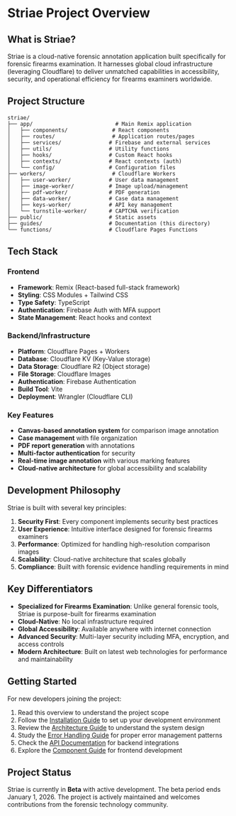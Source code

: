 # Striae Project Overview

## What is Striae?

Striae is a cloud-native forensic annotation application built specifically for forensic firearms examination. It harnesses global cloud infrastructure (leveraging Cloudflare) to deliver unmatched capabilities in accessibility, security, and operational efficiency for firearms examiners worldwide.

## Project Structure

```
striae/
├── app/                          # Main Remix application
│   ├── components/              # React components
│   ├── routes/                  # Application routes/pages
│   ├── services/               # Firebase and external services
│   ├── utils/                  # Utility functions
│   ├── hooks/                  # Custom React hooks
│   ├── contexts/               # React contexts (auth)
│   └── config/                 # Configuration files
├── workers/                     # Cloudflare Workers
│   ├── user-worker/            # User data management
│   ├── image-worker/           # Image upload/management
│   ├── pdf-worker/             # PDF generation
│   ├── data-worker/            # Case data management
│   ├── keys-worker/            # API key management
│   └── turnstile-worker/       # CAPTCHA verification
├── public/                     # Static assets
├── guides/                     # Documentation (this directory)
└── functions/                  # Cloudflare Pages Functions
```

## Tech Stack

### Frontend
- **Framework**: Remix (React-based full-stack framework)
- **Styling**: CSS Modules + Tailwind CSS
- **Type Safety**: TypeScript
- **Authentication**: Firebase Auth with MFA support
- **State Management**: React hooks and context

### Backend/Infrastructure
- **Platform**: Cloudflare Pages + Workers
- **Database**: Cloudflare KV (Key-Value storage)
- **Data Storage**: Cloudflare R2 (Object storage)
- **File Storage**: Cloudflare Images
- **Authentication**: Firebase Authentication
- **Build Tool**: Vite
- **Deployment**: Wrangler (Cloudflare CLI)

### Key Features
- **Canvas-based annotation system** for comparison image annotation
- **Case management** with file organization
- **PDF report generation** with annotations
- **Multi-factor authentication** for security
- **Real-time image annotation** with various marking features
- **Cloud-native architecture** for global accessibility and scalability

## Development Philosophy

Striae is built with several key principles:

1. **Security First**: Every component implements security best practices
2. **User Experience**: Intuitive interface designed for forensic firearms examiners
3. **Performance**: Optimized for handling high-resolution comparison images
4. **Scalability**: Cloud-native architecture that scales globally
5. **Compliance**: Built with forensic evidence handling requirements in mind

## Key Differentiators

- **Specialized for Firearms Examination**: Unlike general forensic tools, Striae is purpose-built for firearms examination
- **Cloud-Native**: No local infrastructure required
- **Global Accessibility**: Available anywhere with internet connection
- **Advanced Security**: Multi-layer security including MFA, encryption, and access controls
- **Modern Architecture**: Built on latest web technologies for performance and maintainability

## Getting Started

For new developers joining the project:

1. Read this overview to understand the project scope
2. Follow the [Installation Guide](https://developers.striae.org/striae-dev/get-started/installation-guide) to set up your development environment
3. Review the [Architecture Guide](https://developers.striae.org/striae-dev/get-started/project-overview/striae-architecture) to understand the system design
4. Study the [Error Handling Guide](https://developers.striae.org/striae-dev/guides/error-handling) for proper error management patterns
5. Check the [API Documentation](https://developers.striae.org/striae-dev/guides/api-reference) for backend integrations
6. Explore the [Component Guide](https://developers.striae.org/striae-dev/guides/components) for frontend development

## Project Status

Striae is currently in **Beta** with active development. The beta period ends January 1, 2026. The project is actively maintained and welcomes contributions from the forensic technology community.
